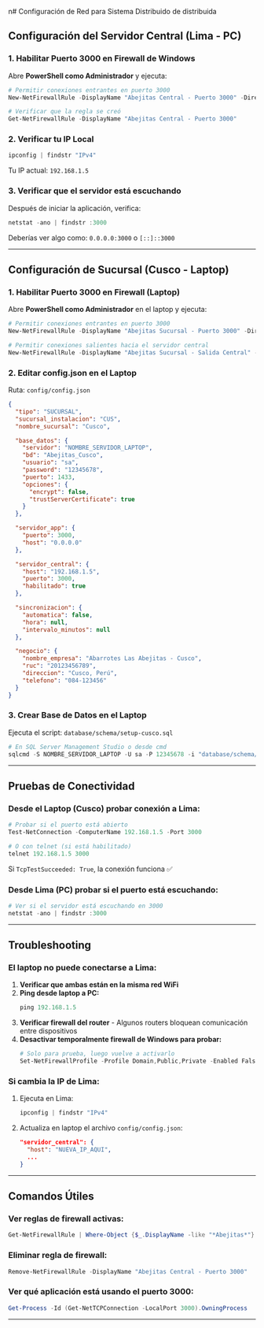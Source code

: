 n# Configuración de Red para Sistema Distribuido de distribuida

## Configuración del Servidor Central (Lima - PC)

### 1. Habilitar Puerto 3000 en Firewall de Windows

Abre **PowerShell como Administrador** y ejecuta:

```powershell
# Permitir conexiones entrantes en puerto 3000
New-NetFirewallRule -DisplayName "Abejitas Central - Puerto 3000" -Direction Inbound -LocalPort 3000 -Protocol TCP -Action Allow

# Verificar que la regla se creó
Get-NetFirewallRule -DisplayName "Abejitas Central - Puerto 3000"
```

### 2. Verificar tu IP Local

```powershell
ipconfig | findstr "IPv4"
```

Tu IP actual: `192.168.1.5`

### 3. Verificar que el servidor está escuchando

Después de iniciar la aplicación, verifica:

```powershell
netstat -ano | findstr :3000
```

Deberías ver algo como: `0.0.0.0:3000` o `[::]::3000`

---

## Configuración de Sucursal (Cusco - Laptop)

### 1. Habilitar Puerto 3000 en Firewall (Laptop)

Abre **PowerShell como Administrador** en el laptop y ejecuta:

```powershell
# Permitir conexiones entrantes en puerto 3000
New-NetFirewallRule -DisplayName "Abejitas Sucursal - Puerto 3000" -Direction Inbound -LocalPort 3000 -Protocol TCP -Action Allow

# Permitir conexiones salientes hacia el servidor central
New-NetFirewallRule -DisplayName "Abejitas Sucursal - Salida Central" -Direction Outbound -RemoteAddress 192.168.1.5 -RemotePort 3000 -Protocol TCP -Action Allow
```

### 2. Editar config.json en el Laptop

Ruta: `config/config.json`

```json
{
  "tipo": "SUCURSAL",
  "sucursal_instalacion": "CUS",
  "nombre_sucursal": "Cusco",

  "base_datos": {
    "servidor": "NOMBRE_SERVIDOR_LAPTOP",
    "bd": "Abejitas_Cusco",
    "usuario": "sa",
    "password": "12345678",
    "puerto": 1433,
    "opciones": {
      "encrypt": false,
      "trustServerCertificate": true
    }
  },

  "servidor_app": {
    "puerto": 3000,
    "host": "0.0.0.0"
  },

  "servidor_central": {
    "host": "192.168.1.5",
    "puerto": 3000,
    "habilitado": true
  },

  "sincronizacion": {
    "automatica": false,
    "hora": null,
    "intervalo_minutos": null
  },

  "negocio": {
    "nombre_empresa": "Abarrotes Las Abejitas - Cusco",
    "ruc": "20123456789",
    "direccion": "Cusco, Perú",
    "telefono": "084-123456"
  }
}
```

### 3. Crear Base de Datos en el Laptop

Ejecuta el script: `database/schema/setup-cusco.sql`

```powershell
# En SQL Server Management Studio o desde cmd
sqlcmd -S NOMBRE_SERVIDOR_LAPTOP -U sa -P 12345678 -i "database/schema/setup-cusco.sql"
```

---

## Pruebas de Conectividad

### Desde el Laptop (Cusco) probar conexión a Lima:

```powershell
# Probar si el puerto está abierto
Test-NetConnection -ComputerName 192.168.1.5 -Port 3000

# O con telnet (si está habilitado)
telnet 192.168.1.5 3000
```

Si `TcpTestSucceeded: True`, la conexión funciona ✅

### Desde Lima (PC) probar si el puerto está escuchando:

```powershell
# Ver si el servidor está escuchando en 3000
netstat -ano | findstr :3000
```

---

## Troubleshooting

### El laptop no puede conectarse a Lima:

1. **Verificar que ambas están en la misma red WiFi**
2. **Ping desde laptop a PC:**
   ```powershell
   ping 192.168.1.5
   ```
3. **Verificar firewall del router** - Algunos routers bloquean comunicación entre dispositivos
4. **Desactivar temporalmente firewall de Windows para probar:**
   ```powershell
   # Solo para prueba, luego vuelve a activarlo
   Set-NetFirewallProfile -Profile Domain,Public,Private -Enabled False
   ```

### Si cambia la IP de Lima:

1. Ejecuta en Lima:
   ```powershell
   ipconfig | findstr "IPv4"
   ```
2. Actualiza en laptop el archivo `config/config.json`:
   ```json
   "servidor_central": {
     "host": "NUEVA_IP_AQUI",
     ...
   }
   ```

---

## Comandos Útiles

### Ver reglas de firewall activas:
```powershell
Get-NetFirewallRule | Where-Object {$_.DisplayName -like "*Abejitas*"}
```

### Eliminar regla de firewall:
```powershell
Remove-NetFirewallRule -DisplayName "Abejitas Central - Puerto 3000"
```

### Ver qué aplicación está usando el puerto 3000:
```powershell
Get-Process -Id (Get-NetTCPConnection -LocalPort 3000).OwningProcess
```

---



